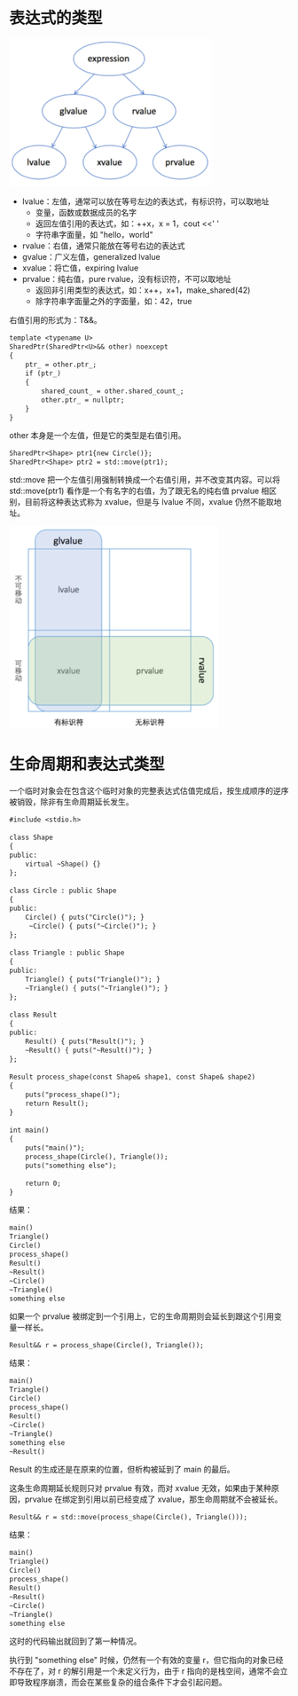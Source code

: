 # 表达式的类型

![](./img/expression.png)

- lvalue：左值，通常可以放在等号左边的表达式，有标识符，可以取地址
  - 变量，函数或数据成员的名字
  - 返回左值引用的表达式，如：++x，x = 1，cout <<'  '
  - 字符串字面量，如 "hello，world"
- rvalue：右值，通常只能放在等号右边的表达式
- gvalue：广义左值，generalized lvalue
- xvalue：将亡值，expiring lvalue
- prvalue：纯右值，pure rvalue，没有标识符，不可以取地址
  - 返回非引用类型的表达式，如：x++，x+1，make_shared<int>(42)
  - 除字符串字面量之外的字面量，如：42，true

右值引用的形式为：T&&。

```
template <typename U>
SharedPtr(SharedPtr<U>&& other) noexcept
{
    ptr_ = other.ptr_;
    if (ptr_)
    {
        shared_count_ = other.shared_count_;
        other.ptr_ = nullptr;
    }
}
```

other 本身是一个左值，但是它的类型是右值引用。

```
SharedPtr<Shape> ptr1{new Circle()};
SharedPtr<Shape> ptr2 = std::move(ptr1);
```

std::move 把一个左值引用强制转换成一个右值引用，并不改变其内容。可以将 std::move(ptr1)  看作是一个有名字的右值，为了跟无名的纯右值 prvalue 相区别，目前将这种表达式称为 xvalue，但是与 lvalue 不同，xvalue 仍然不能取地址。

![](./img/xvalue.png)

# 生命周期和表达式类型

一个临时对象会在包含这个临时对象的完整表达式估值完成后，按生成顺序的逆序被销毁，除非有生命周期延长发生。

```
#include <stdio.h>

class Shape
{
public:
	virtual ~Shape() {}
};

class Circle : public Shape
{
public:
	Circle() { puts("Circle()"); }
	 ~Circle() { puts("~Circle()"); }
};

class Triangle : public Shape
{
public:
	Triangle() { puts("Triangle()"); }
	~Triangle() { puts("~Triangle()"); }
};

class Result
{
public:
	Result() { puts("Result()"); }
	~Result() { puts("~Result()"); }
};

Result process_shape(const Shape& shape1, const Shape& shape2)
{
	puts("process_shape()");
	return Result();
}

int main()
{
	puts("main()");
	process_shape(Circle(), Triangle());
	puts("something else");

	return 0;
}
```

结果：

```
main()
Triangle()
Circle()
process_shape()
Result()
~Result()
~Circle()
~Triangle()
something else
```

如果一个 prvalue 被绑定到一个引用上，它的生命周期则会延长到跟这个引用变量一样长。

```
Result&& r = process_shape(Circle(), Triangle());
```

结果：

```
main()
Triangle()
Circle()
process_shape()
Result()
~Circle()
~Triangle()
something else
~Result()
```

Result 的生成还是在原来的位置，但析构被延到了 main 的最后。

这条生命周期延长规则只对 prvalue 有效，而对 xvalue 无效，如果由于某种原因，prvalue 在绑定到引用以前已经变成了 xvalue，那生命周期就不会被延长。

```
Result&& r = std::move(process_shape(Circle(), Triangle()));
```

结果：

```
main()
Triangle()
Circle()
process_shape()
Result()
~Result()
~Circle()
~Triangle()
something else
```

这时的代码输出就回到了第一种情况。

执行到 "something else" 时候，仍然有一个有效的变量 r，但它指向的对象已经不存在了，对 r 的解引用是一个未定义行为，由于 r 指向的是栈空间，通常不会立即导致程序崩溃，而会在某些复杂的组合条件下才会引起问题。









